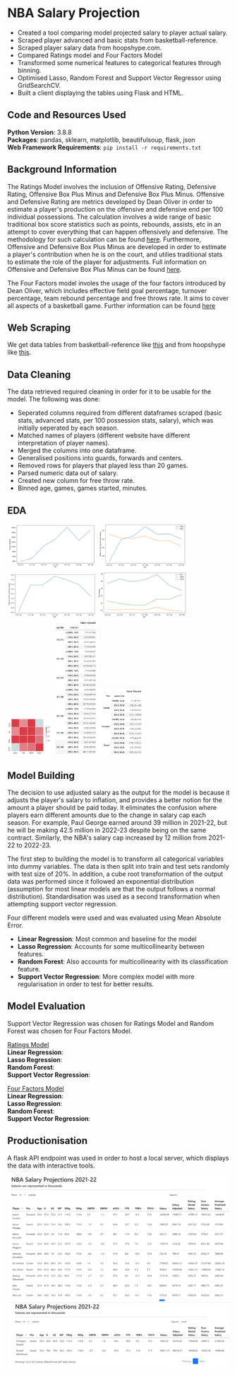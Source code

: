 # NBA Salary Projection
- Created a tool comparing model projected salary to player actual salary.
- Scraped player advanced and basic stats from basketball-reference.
- Scraped player salary data from hoopshype.com.
- Compared Ratings model and Four Factors Model
- Transformed some numerical features to categorical features through binning.
- Optimised Lasso, Random Forest and Support Vector Regressor using GridSearchCV.
- Built a client displaying the tables using Flask and HTML.

## Code and Resources Used
**Python Version**: 3.8.8\
**Packages**: pandas, sklearn, matplotlib, beautifulsoup, flask, json\
**Web Framework Requirements**: ``` pip install -r requirements.txt ```

## Background Information
The Ratings Model involves the inclusion of Offensive Rating, Defensive Rating, Offensive Box Plus Minus and Defensive Box Plus Minus. Offensive and Defensive Rating are metrics developed by Dean Oliver in order to estimate a player's production on the offensive and defensive end per 100 individual possessions. The calculation involves a wide range of basic traditional box score statistics such as points, rebounds, assists, etc in an attempt to cover everything that can happen offensively and defensive. The methodology for such calculation can be found [here](https://www.basketball-reference.com/about/ratings.html). Furthermore, Offensive and Defensive Box Plus Minus are developed in order to estimate a player's contribution when he is on the court, and utilies traditional stats to estimate the role of the player for adjustments. Full information on Offensive and Defensive Box Plus Minus can be found [here](https://www.basketball-reference.com/about/bpm2.html).

The Four Factors model involes the usage of the four factors introduced by Dean Oliver, which includes effective field goal percentage, turnover percentage, team rebound percentage and free throws rate. It aims to cover all aspects of a basketball game. Further information can be found [here](https://www.basketball-reference.com/about/factors.html)

## Web Scraping 
We get data tables from basketball-reference like [this](https://www.basketball-reference.com/leagues/NBA_2022_per_game.html) and from hoopshype like [this](https://hoopshype.com/salaries/players/2021-2022/).

## Data Cleaning
The data retrieved required cleaning in order for it to be usable for the model. The following was done:
- Seperated columns required from different dataframes scraped (basic stats, advanced stats, per 100 possession stats, salary), which was initially seperated by each season.
- Matched names of players (different website have different interpretation of player names).
- Merged the columns into one dataframe.
- Generalised positions into guards, forwards and centers.
- Removed rows for players that played less than 20 games.
- Parsed numeric data out of salary.
- Created new column for free throw rate.
- Binned age, games, games started, minutes.

## EDA
<img src="age_salary.png" width=40% height=40%> <img src="age_odrtg.png" width=40% height=40%> <img src="age_efg.png" width=40% height=40%> <img src="age_percentages.png" width=40% height=40%> <img src="ff_heatmap.png" width=20% height=20%> <img src="pivot_table_age_min.png" width=20% height=20%> <img src="pivot_table_pos_game.png" width=20% height=20%>

## Model Building
The decision to use adjusted salary as the output for the model is because it adjusts the player's salary to inflation, and provides a better notion for the amount a player should be paid today. It eliminates the confusion where players earn different amounts due to the change in salary cap each season. For example, Paul George earned around 39 million in 2021-22, but he will be making 42.5 million in 2022-23 despite being on the same contract. Similarly, the NBA's salary cap increased by 12 million from 2021-22 to 2022-23.

The first step to building the model is to transform all categorical variables into dummy variables. The data is then split into train and test sets randomly with test size of 20%. In addition, a cube root transformation of the output data was performed since it followed an exponential distribution (assumption for most linear models are that the output follows a normal distribution). Standardisation was used as a second transformation when attempting support vector regression.

Four different models were used and was evaluated using Mean Absolute Error.
- **Linear Regression**: Most common and baseline for the model
- **Lasso Regression**: Accounts for some multicollinearity between features.
- **Random Forest**: Also accounts for multicollinearity with its classification feature.
- **Support Vector Regression**: More complex model with more regularisation in order to test for better results.

## Model Evaluation
Support Vector Regression was chosen for Ratings Model and Random Forest was chosen for Four Factors Model. 

<ins>Ratings Model</ins>\
**Linear Regression**:\
**Lasso Regression**:\
**Random Forest**:\
**Support Vector Regression**:

<ins>Four Factors Model</ins>\
**Linear Regression**:\
**Lasso Regression**:\
**Random Forest**:\
**Support Vector Regression**:

## Productionisation
A flask API endpoint was used in order to host a local server, which displays the data with interactive tools.

![display1](display1.png)
![display2](display2.png)
